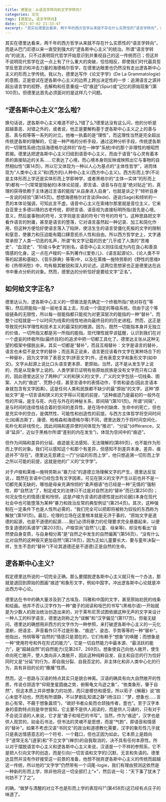 ```yaml
---
title: 德里达：从语言学转向到文字学转向?
categories: 论文
tags: [德里达, 语言学转向]
date: 2023-07-02 21:33:47
excerpt: "其实在德里达看来，两千年的西方哲学从来就不存在什么实质性的“语言学转向”，而是从巴门尼德以来一直受到强大的“逻各斯中心主义”的统治。所谓“语言学转向”的说法，只不过表明现代哲学开始意识到并重视自己的这一传统而已；但这并不说明现代哲学在这一点上有了什么重大的突破，恰恰相反，即使我们时代最具哲学反思意识和冲击力量的海德格尔哲学，在德里达眼里也仍然没有走出逻各斯中心主义的形而上学传统。"
---
```

其实在德里达看来，两千年的西方哲学从来就不存在什么实质性的“语言学转向”，而是从巴门尼德以来一直受到强大的“逻各斯中心主义”的统治。所谓“语言学转向”的说法，只不过表明现代哲学开始意识到并重视自己的这一传统而已；但这并不说明现代哲学在这一点上有了什么重大的突破，恰恰相反，即使我们时代最具哲学反思意识和冲击力量的海德格尔哲学，在德里达眼里也仍然没有走出逻各斯中心主义的形而上学传统。我以为，德里达写作《论文字学》(De La Grammatologie)的意图，正是尝试在逻各斯中心主义的边界上跨出决定性的一步：追溯语言之源并超出语言学的视野，去解构和任意重组一切“痕迹”(Spur)或“记忆的原始现象”(第100页)。但德里达首先必须面对的是这样几个问题。

## “逻各斯中心主义”怎么啦?

换句话说，逻各斯中心主义难道不好么?错了么?德里达没有这么问，他的分析是超越善恶、对错之外的，或者说，他正是要解构基于逻各斯中心主义之上的善与恶、真与假等等一系列的对立。他唯一执着的是“理性”，而这理性当然是完全超出传统逻各斯的理解的，它是一种严格的分析手段，通过这种分析手段，传统逻各斯的一切理性系统(包括海德格尔这样的“存在—神学”系统)中的那个非理性的根昭然若揭。德里达把逻各斯中心主义归结到语音中心主义，而由于语音“与心灵有着本质的直接贴近的关系……它表达了心境，而心境本身则反映或映照出它与事物的自然相似性”(第14页)，所以它又体现为一种以人心为基点的“主体性哲学”，进而体现为“人类中心主义”和(西方的)人种中心主义(西方中心主义)。西方形而上学(不论是主体形而上学还是实体形而上学即神学，或者黑格尔的“主体—实体”的形而上学)都有一个(常常是隐秘的)本体论前提，即言语、语音与存在是“绝对贴近”的，真理的获得依赖于主体通过言语的能指“从自身进入自身”，也就是诉之于“倾听自身—言说的经验”(第145页)。想想海德格尔对言谈(Rede)、道说(Sage)和倾听的一贯的本体论强调，可知此言不虚。语音中心主义在索绪尔那里就是音位主义，它来自亚里士多德以降的古老传统，即把言语、语音视为直接标明所指(首先是心境，意义，然后是事物)的符号，文字则是言语的符号(“符号的符号”)。这种思路把文字看作语言的附庸，甚至是语言的堕落，它对语言虽然起一种记录、加工和简化作用，但这种方便恰好使语言落入了陷阱，使活生生的语言受僵化死板的文字的限制和窒息，使暴力和压迫能有籍口肆意扼杀人性和自由。所以西方哲学史上，文字通常承担了人类一切恶的名声，所谓“有文字记载的历史”几乎成了人类的“苦难史”、“血泪史”、“阶级斗争史”的别名，语音中心主义则往往成为内在良心和善良情感的化身。这一点在卢梭的一系列著作(《爱弥儿》、《语言起源论》、《论人类不平等的起源和基础》、《音乐辞典》等等)中，以及在莱维—施特劳斯的《野性的思维》和《热带闲愁》中，均有极其敏锐和深入的论述。这两位思想家也正是德里达在此书中重点分析的对象。然而，德里达的分析恰好是要给文字“正名”。

## 如何给文字正名?

德里达认为，逻各斯中心主义的一惯做法是先确定一个终极所指(“绝对存在”等等)，然后把能指一层一层地复盖上去，形成一个固定的等级系统。但由于这个等级链条的无限性，所以每一层能指都只能视为对更深层次的能指的一种“替补”，而整个过程就是一个以时间为线索的线性地进向最终目的的历史进程。然而，这正是导致现代科学理性和技术主义的最深刻的根源。因为，既然一切能指本身并无独立的价值，一切所指又都是另一所指的能指，现代理性就早该猛醒，认识到我们在对一个虚妄的终极所指(最终目的)的追求中把一切都工具化了。德里达主张从这种无望的框架中摆脱出来。其实一切都是“替补”，而且互相替补：文字是语言的替补，语言也未偿不是文字的替补；而且真正说来，语言更应该看作文字在某种场合下的一种替补，因为文字除了表音文字(拼音文字)外，还有表意文字和象形文字(如中文)。文字从起源上说比口头语言更本原、更原始。当然，这不是从发生学上说的，而是从现象学上说的。人类学家已证明有些原始民族是没有文字而只有口语的，因此德里达区分了两种(广义的和狭义的)文字，广义的文字包括一切线条、图案、人为的“痕迹”、荒野小径，甚至言语中的表情动作，手势和姿态(因此言语本身就包含有文字因素)，这是任何人类和民族都不缺少的最“原始”的文字。这种“原始文字”是一切言语和狭义的文字得以可能的前提，“这种痕迹乃是最初的一般外在性的开端，是生与死、内在与外在的神秘关系，即间隔”(第101页)。所谓“间隔”，是与时间的连续性结合着的空间的差异性，是在场中的缺席、生命中的死亡，但也是充实中的空白，是偶然性、可能性和创造性的前提。与西方主体哲学将空间时间化(如奥古斯丁、康德、柏格森和海德格尔等)不同，德里达致力于将时间空间化、拓朴化和非线性化，因此间隔和差异使时间体现为“推迟”、“分延”(différance，又译“延异”，近似于黑格尔所谓“差别的内在发生”)，体现为空间中的“痕迹”。

但作为间隔和差异的分延、痕迹是无法感知、无法理解的(第89页)，也不能作为形而上学的对象。我们可以感知这个和那个有差异，但感知不到差异本身。差异、痕迹并不“存在”。德里达无意建立一门“分延的形而上学”，他只想追溯一切形而上学之所以可能的前提，这就是他的广义的“文字学”。

对于卢梭和莱维—施特劳斯从“暴力论”的道德立场理解文字的产生，德里达反驳说，，既然在言语中已经包含有文字因素，可见在狭义的文字产生以前也并不是一切都完美无缺的，哪怕是母亲充满怜悯的“柔声细语”也已经是一种“无情的”强制性、即“自然法”了，制定成文的法律只不过是对自然法的“替补”而已(第250页)；何况女性化的情感(爱和怜悯，这是卢梭为言语的道德性提出的论据))本身在现代社会中也可能堕落为某种“暴力和政治反常的典型例证”(第254页)。其次，这种强制在一定条件下也是人性所必需的，“我们完全可以把即将被称为奴役的东西称为解放”(第191页)。最后，伦理的立场在这里根本就是无济于事的，“原始文字是道德的起源，也是不道德的起源……我们必须将暴力的伦理要求完全悬置起来，以便恢复道德的系谱学”(第203页)。卢梭崇尚“自然”(儿童、母亲等)，却没有看出“自然使自身变质，与自身相分离”是“自然之中发生的自然偏离”(第56页)，“没有什么比对自然的这种毁灭更加自然”(第218页)，因为正如儿童要长大、要与童年决裂一样，生生不息的“替补”(不论其道德还是不道德)正是自然的生命。

## 逻各斯中心主义?

假定德里达所说的一切完全正确，那么要摆脱逻各斯中心主义就只有一个办法，那就是退回到原始的图画“痕迹”和象形文字，例如中国字。冲出逻各斯中心论就是冲出西方中心论。

德里达在书中的确大量涉及到了古埃及、玛雅和中国的文字，甚至原始初民的线条和绘画。他并不否认汉字作为一种“聋子的阅读和哑巴的书写”(黑格尔语)一开始就是为少数人的政治统治创造出来的，对于莱布尼茨试图依据这种无声的文字来设计一种人工的科学语言，德里达则称之为“误解”和“汉字偏见”(第117页)。但毫无疑问，德里达的确想用非西方的文字作为一种参照，来打破逻各斯中心主义的一元化垄断，把语言、声音看作只不过是形象、“痕迹”、姿态、手势等等的一种“替补”。他指出，怜悯等等“自然的”情感只是潜在的，它们有赖于“想象”的唤醒；而想象是一种“使用符号和外在形式的能力”，它是一切自然能力中最本源、“最活跃的能力”，是“超越自然”的自然能力(见第267、269页)。想象使自己向他人敞开，使生命向死亡敞开，使人类向非人类敞开，因此这种纯粹自发、自主和自恋的行为恰好同时又是“分延”的行为，即自我分裂、自我否定的，非主体化和非人类中心化的行为，具有非目的论的“撒播”性质。

然而，这一思路与汉语的特点其实只是貌合神离。汉语的确具有向大自然敞开的性质，传说仓颉造字“仰观奎星圆曲之势，俯察龟文鸟迹之象”，“依类象形，肇于自然”，但这本质上并非想象力的功劳，而只是模仿和感受。所以荀子《解蔽》说“故心未尝不动也，然而有所谓静，不以梦剧乱知谓之静”(杨注曰：“梦，想象也……言处心有常，不蔽于想象嚣烦”)，“故好书者众矣而仓颉独传者，壹也”。至于汉字本身的音韵特点则是举世皆知，它主要不是供人阅读的，而是供人习诵的，只有对于不会说汉语的人来说，它才是“聋子和哑巴的书写”。当然，作为“痕迹”，汉字也是供人观赏的，如金石书法，但书法的灵魂不是思想，而是“气韵”，即语音和情感的“替补”。如果不考虑汉语“书同文”的政治和道德教化需要，汉字的象形性几乎就只是表达情感意志的一个符号、一个籍口，但也正因为如此，它本质上是趋向于“道常无名”(道家)和“不立文字”(禅宗)的自我取消的，决不具有任何本原性。所以对于摆脱语言中心主义和逻各斯中心主义来说，汉语是一个不祥的参照系，它不是把人引向文字的创造，而是引向(一切言语和文字的)沉默、无言和失语的。德里达显然并没有作好接受这一前景的准备，他想不抛弃逻各斯中心主义的传统而超越这一传统，所以他的“文字学”仍然带有一个词尾-logie，我们有理由预测这依然是一种新的形而上学，除非他将这一切全部打上“×”，然后说一句：“天下事了犹未了何妨不了了之”。

的确，“做梦与清醒的对立不也是形而上学的表现吗?”(第458页)这已经有点庄子的味道了。
